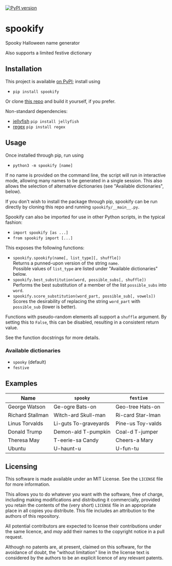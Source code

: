 [![PyPI version](https://badge.fury.io/py/spookify.svg)](https://badge.fury.io/py/spookify)

# spookify
Spooky Halloween name generator

Also supports a limited festive dictionary

## Installation
This project is available [on PyPI](https://pypi.org/project/spookify/);
install using
* `pip install spookify`

Or clone [this repo](https://github.com/georgewatson/spookify) and build it
yourself, if you prefer.

Non-standard dependencies:
* [jellyfish](https://github.com/jamesturk/jellyfish)
  `pip install jellyfish`
* [regex](https://bitbucket.org/mrabarnett/mrab-regex)
  `pip install regex`

## Usage
Once installed through pip, run using
* `python3 -m spookify [name]`

If no name is provided on the command line, the script will run in interactive
mode, allowing many names to be generated in a single session.
This also allows the selection of alternative dictionaries (see "Available
dictionaries", below).

If you don't wish to install the package through pip, spookify can be run
directly by cloning this repo and running `spookify/__main__.py`.

Spookify can also be imported for use in other Python scripts, in the typical
fashion:
* `import spookify [as ...]`
* `from spookify import [...]`

This exposes the following functions:
* `spookify.spookify(name[, list_type][, shuffle])`  
  Returns a punned-upon version of the string `name`.  
  Possible values of `list_type` are listed under "Available dictionaries"
  below.
* `spookify.best_substitution(word, possible_subs[, shuffle])`  
  Performs the best substitution of a member of the list `possible_subs` into
  `word`.
* `spookify.score_substitution(word_part, possible_sub[, vowels])`  
  Scores the desirability of replacing the string `word_part` with
  `possible_sub` (lower is better).

Functions with pseudo-random elements all support a `shuffle` argument.
By setting this to `False`, this can be disabled, resulting in a consistent
return value.

See the function docstrings for more details.

### Available dictionaries
* `spooky` (default)
* `festive`

## Examples

| Name             | `spooky`              | `festive`         |
|------------------|-----------------------|-------------------|
| George Watson    | Ge-ogre Bats-on       | Geo-tree Hats-on  |
| Richard Stallman | Witch-ard Skull-man   | Ri-card Star-lman |
| Linus Torvalds   | Li-guts To-graveyards | Pine-us Toy-valds |
| Donald Trump     | Demon-ald T-pumpkin   | Coal-d T-jumper   |
| Theresa May      | T-eerie-sa Candy      | Cheers-a Mary     |
| Ubuntu           | U-haunt-u             | U-fun-tu          |

## Licensing
This software is made available under an MIT License.
See the `LICENSE` file for more information.

This allows you to do whatever you want with the software,
free of charge,
including making modifications and distributing it commercially,
provided you retain the contents of the (very short) `LICENSE` file
in an appropriate place in all copies you distribute.
This file includes an attribution to the authors of this repository.

All potential contributors are expected to license their contributions under
the same licence,
and *may* add their names to the copyright notice in a pull request.

Although no patents are, at present, claimed on this software,
for the avoidance of doubt,
the "without limitation" line in the license text is considered by the authors
to be an explicit licence of any relevant patents.
